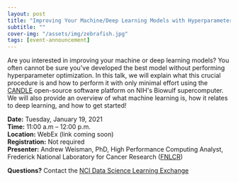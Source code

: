```yaml
---
layout: post
title: "Improving Your Machine/Deep Learning Models with Hyperparameter Optimization Using CANDLE on Biowulf"
subtitle: ""
cover-img: "/assets/img/zebrafish.jpg"
tags: [event-announcement]
---
```


Are you interested in improving your machine or deep learning models? You often cannot be sure you've developed the best model without performing hyperparameter optimization. In this talk, we will explain what this crucial procedure is and how to perform it with only minimal effort using the [CANDLE](https://datascience.cancer.gov/collaborations/joint-design-advanced-computing/candle) open-source software platform on NIH's Biowulf supercomputer. We will also provide an overview of what machine learning is, how it relates to deep learning, and how to get started!

**Date:** Tuesday, January 19, 2021  
**Time:** 11:00 a.m – 12:00 p.m.  
**Location:** WebEx (link coming soon)  
**Registration:** Not required  
**Presenter:** Andrew Weisman, PhD, High Performance Computing Analyst, Frederick National Laboratory for Cancer Research ([FNLCR](https://frederick.cancer.gov))

**Questions?** Contact the [NCI Data Science Learning Exchange](mailto:NCIDataScienceLearningExchange@mail.nih.gov)
